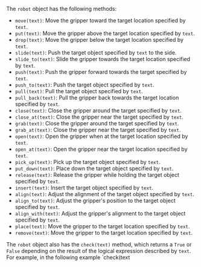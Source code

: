 

The `robot` object has the following methods:

* `move(text)`: Move the gripper toward the target location specified by `text`.
* `put(text)`: Move the gripper above the target location specified by `text`.
* `drop(text)`: Move the gripper below the target location specified by `text`.
* `slide(text)`: Push the target object specified by `text` to the side.
* `slide_to(text)`: Slide the gripper towards the target location specified by `text`.
* `push(text)`: Push the gripper forward towards the target specified by `text`.
* `push_to(text)`: Push the target object specified by `text`.
* `pull(text)`: Pull the target object specified by `text`.
* `pull_back(text)`: Pull the gripper back towards the target location specified by `text`.
* `close(text)`: Close the gripper around the target specified by `text`.
* `close_at(text)`: Close the gripper near the target specified by `text`.
* `grab(text)`: Close the gripper around the target specified by `text`.
* `grab_at(text)`: Close the gripper near the target specified by `text`.
* `open(text)`: Open the gripper when at the target location specified by `text`.
* `open_at(text)`: Open the gripper near the target location specified by `text`.
* `pick_up(text)`: Pick up the target object specified by `text`.
* `put_down(text)`: Place down the target object specified by `text`.
* `release(text)`: Release the gripper while holding the target object specified by `text`.
* `insert(text)`: Insert the target object specified by `text`.
* `align(text)`: Adjust the alignment of the target object specified by `text`.
* `align_to(text)`: Adjust the gripper's position to the target object specified by `text`.
* `align_with(text)`: Adjust the gripper's alignment to the target object specified by `text`.
* `place(text)`: Move the gripper to the target location specified by `text`.
* `remove(text)`: Move the gripper to the target location specified by `text`.

The `robot` object also has the `check(text)` method, which returns a `True`
or `False` depending on the result of the logical expression described by
`text`. For example, in the following example `check(text